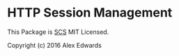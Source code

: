 # HTTP Session Management

This Package is [SCS](https://github.com/alexedwards/scs) MIT Licensed.

Copyright (c) 2016 Alex Edwards